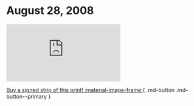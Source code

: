 # August 28, 2008

![](https://www.achewood.com/comic.php?date=08282008)

[Buy a signed strip of this print! :material-image-frame:](https://achewood-holiday-pop-up.myshopify.com/products/strip#08282008){ .md-button .md-button--primary }

